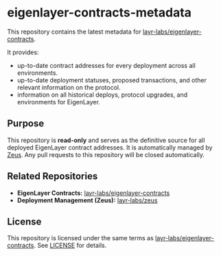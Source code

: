 # eigenlayer-contracts-metadata

This repository contains the latest metadata for [layr-labs/eigenlayer-contracts](https://github.com/layr-labs/eigenlayer-contracts). 

It provides:
- up-to-date contract addresses for every deployment across all environments.
- up-to-date deployment statuses, proposed transactions, and other relevant information on the protocol.
- information on all historical deploys, protocol upgrades, and environments for EigenLayer.

## Purpose

This repository is **read-only** and serves as the definitive source for all deployed EigenLayer contract addresses. It is automatically managed by [Zeus](https://github.com/layr-labs/zeus). Any pull requests to this repository will be closed automatically.

## Related Repositories

- **EigenLayer Contracts:** [layr-labs/eigenlayer-contracts](https://github.com/layr-labs/eigenlayer-contracts)
- **Deployment Management (Zeus):** [layr-labs/zeus](https://github.com/layr-labs/zeus)

## License

This repository is licensed under the same terms as [layr-labs/eigenlayer-contracts](https://github.com/layr-labs/eigenlayer-contracts). See [LICENSE](./LICENSE) for details.
